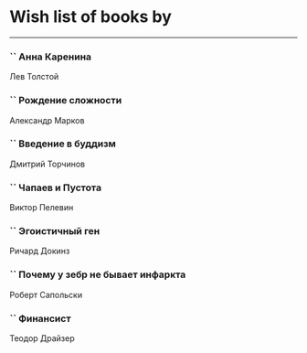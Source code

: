 # Wish list of books by [](https://plus.google.com/u/0/105803270930838059244/)
---

### `` Анна Каренина
Лев Толстой

### `` Рождение сложности
Александр Марков

### `` Введение в буддизм
Дмитрий Торчинов

### `` Чапаев и Пустота
Виктор Пелевин

### `` Эгоистичный ген
Ричард Докинз

### `` Почему у зебр не бывает инфаркта
Роберт Сапольски

### `` Финансист
Теодор Драйзер

